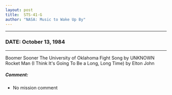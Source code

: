 ```yaml
---
layout: post
title:  STS-41-G
author: "NASA: Music to Wake Up By"
---
```


----
### DATE: October 13, 1984
----
Boomer Sooner The University of Oklahoma Fight Song by UNKNOWN<br />Rocket Man (I Think It's Going To Be a Long, Long Time) by Elton John

##### Comment:
* No mission comment
